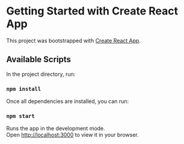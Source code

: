 # Getting Started with Create React App

This project was bootstrapped with [Create React App](https://github.com/facebook/create-react-app).

## Available Scripts

In the project directory, run:
### `npm install`

Once all dependencies are installed, you can run:
### `npm start`

Runs the app in the development mode.\
Open [http://localhost:3000](http://localhost:3000) to view it in your browser.
